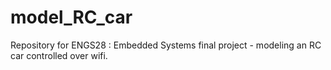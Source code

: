 # model_RC_car
Repository for ENGS28 : Embedded Systems final project - modeling an RC car controlled over wifi. 
